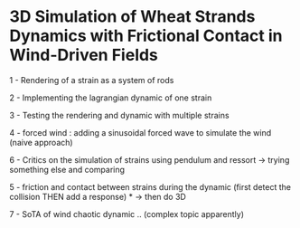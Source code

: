 # 3D Simulation of Wheat Strands Dynamics with Frictional Contact in Wind-Driven Fields

1 - Rendering of a strain as a system of rods

2 - Implementing the lagrangian dynamic of one strain

3 - Testing the rendering and dynamic with multiple strains

4 - forced wind : adding a sinusoidal forced wave to simulate the wind (naive approach)

6 - Critics on the simulation of strains using pendulum and ressort -> trying something else and comparing

5 - friction and contact between strains during the dynamic (first detect the collision THEN add a response) * -> then do 3D

7 - SoTA of wind chaotic dynamic .. (complex topic apparently)